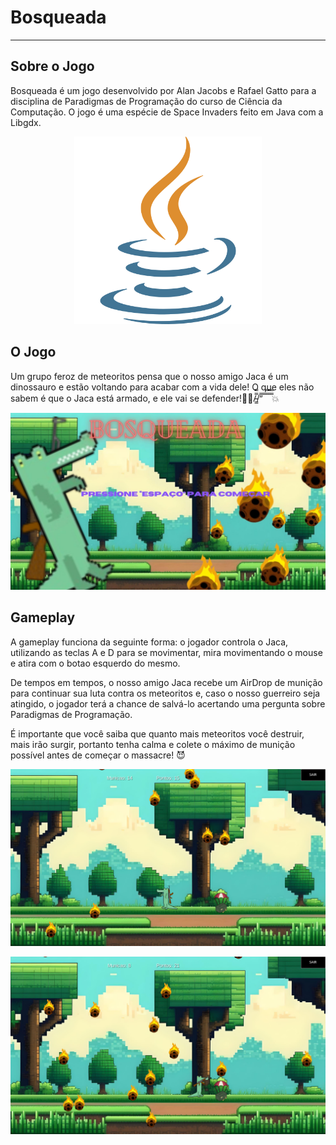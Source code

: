 # Bosqueada
-----------
   ## Sobre o Jogo
   Bosqueada é um jogo desenvolvido por Alan Jacobs e Rafael Gatto para a disciplina de Paradigmas de Programação do curso de Ciência da Computação. O jogo é uma espécie de Space Invaders feito em Java com a Libgdx.

   <p align="center">
      <img src="Bosqueada/assets/java_icone.png" alt="!Erro ao carregar a imagem" width="300">
   </p>

   ## O Jogo
   Um grupo feroz de meteoritos pensa que o nosso amigo Jaca é um dinossauro e estão voltando para acabar com a vida dele! O que eles não sabem é que o Jaca está armado, e ele vai se defender!🐊😎/̵͇̿̿/’̿’̿ ̿ ̿̿ ̿̿ ̿̿💥

   ![Erro ao carregar a imagem](Bosqueada/assets/prints/Screenshot%20(14).png)

   ## Gameplay
   A gameplay funciona da seguinte forma: o jogador controla o Jaca, utilizando as teclas A e D para se movimentar, mira movimentando o mouse e atira com o botao esquerdo do mesmo. 

   De tempos em tempos, o nosso amigo Jaca recebe um AirDrop de munição para continuar sua luta contra os meteoritos e, caso o nosso guerreiro seja atingido, o jogador terá a chance de salvá-lo acertando uma pergunta sobre Paradigmas de Programação.

   É importante que você saiba que quanto mais meteoritos você destruir, mais irão surgir, portanto tenha calma e colete o máximo de munição possível antes de começar o massacre! 😈

   ![Erro ao carregar a imagem](Bosqueada/assets/prints/Screenshot%20(15).png)

   
   ![Erro ao carregar a imagem](Bosqueada/assets/prints/Screenshot%20(16).png)